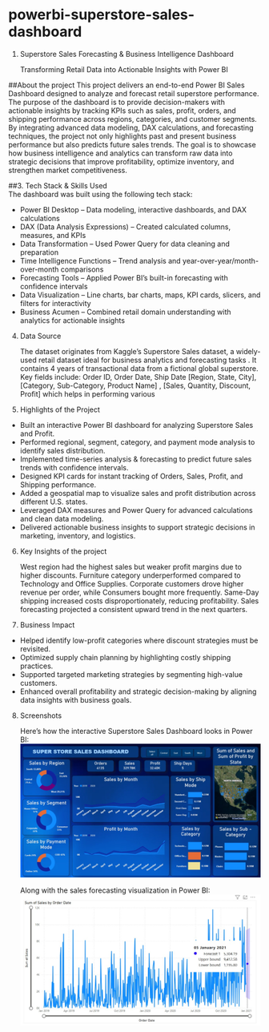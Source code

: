 # powerbi-superstore-sales-dashboard
1. Superstore Sales Forecasting & Business Intelligence Dashboard
   
   Transforming Retail Data into Actionable Insights with Power BI

##About the project
This project delivers an end-to-end Power BI Sales Dashboard designed to analyze and forecast retail superstore performance. The purpose of the dashboard is        to provide decision-makers with actionable insights by tracking KPIs such as sales, profit, orders, and shipping performance across regions, categories, and        customer segments. By integrating advanced data modeling, DAX calculations, and forecasting techniques, the project not only highlights past and present            business performance but also predicts future sales trends. The goal is to showcase how business intelligence and analytics can transform raw data into
strategic decisions that improve profitability, optimize inventory, and strengthen market competitiveness.


##3. Tech Stack & Skills Used  
   The dashboard was built using the following tech stack:

- Power BI Desktop – Data modeling, interactive dashboards, and DAX calculations  
- DAX (Data Analysis Expressions) – Created calculated columns, measures, and KPIs  
- Data Transformation – Used Power Query for data cleaning and preparation  
- Time Intelligence Functions – Trend analysis and year-over-year/month-over-month comparisons  
- Forecasting Tools – Applied Power BI’s built-in forecasting with confidence intervals  
- Data Visualization – Line charts, bar charts, maps, KPI cards, slicers, and filters for interactivity  
- Business Acumen – Combined retail domain understanding with analytics for actionable insights  


4. Data Source

    The dataset originates from Kaggle’s Superstore Sales dataset, a widely-used retail dataset ideal for business analytics and forecasting tasks .
   It contains 4 years of transactional data from a fictional global superstore. Key fields include: Order ID, Order Date, Ship Date [Region, State, City],
   [Category, Sub-Category, Product Name] , [Sales, Quantity, Discount, Profit] which helps in performing various 


5. Highlights of the Project

- Built an interactive Power BI dashboard for analyzing Superstore Sales and Profit.  
- Performed regional, segment, category, and payment mode analysis to identify sales distribution.  
- Implemented time-series analysis & forecasting to predict future sales trends with confidence intervals.  
- Designed KPI cards for instant tracking of Orders, Sales, Profit, and Shipping performance.  
- Added a geospatial map to visualize sales and profit distribution across different U.S. states.  
- Leveraged DAX measures and Power Query for advanced calculations and clean data modeling.  
- Delivered actionable business insights to support strategic decisions in marketing, inventory, and logistics.  

6. Key Insights of the project 

      West region had the highest sales but weaker profit margins due to higher discounts.
      Furniture category underperformed compared to Technology and Office Supplies.
      Corporate customers drove higher revenue per order, while Consumers bought more frequently.
      Same-Day shipping increased costs disproportionately, reducing profitability.
      Sales forecasting projected a consistent upward trend in the next quarters.


7. Business Impact

- Helped identify low-profit categories where discount strategies must be revisited.  
- Optimized supply chain planning by highlighting costly shipping practices.  
- Supported targeted marketing strategies by segmenting high-value customers.  
- Enhanced overall profitability and strategic decision-making by aligning data insights with business goals.  

8. Screenshots

    Here’s how the interactive Superstore Sales Dashboard looks in Power BI:  
    ![Superstore Sales Dashboard](https://github.com/sinharitamvaraa/powerbi-superstore-sales-dashboard/raw/main/snapshot%20of%20sales%20dashboard%20.jpg)

    Along with the sales forecasting visualization in Power BI:  
    ![Sales Forecasting](https://github.com/sinharitamvaraa/powerbi-superstore-sales-dashboard/raw/main/snapshot%20of%20live%20sales%20forecast%20.jpg)

